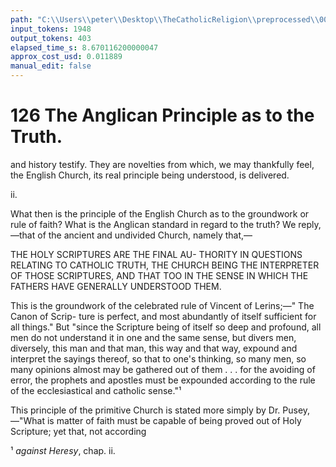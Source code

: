 ```yaml
---
path: "C:\\Users\\peter\\Desktop\\TheCatholicReligion\\preprocessed\\00145.jpg"
input_tokens: 1948
output_tokens: 403
elapsed_time_s: 8.670116200000047
approx_cost_usd: 0.011889
manual_edit: false
---
```

# 126 The Anglican Principle as to the Truth.

and history testify. They are novelties from
which, we may thankfully feel, the English
Church, its real principle being understood, is
delivered.

ii.

What then is the principle of the English
Church as to the groundwork or rule of faith?
What is the Anglican standard in regard to the
truth? We reply,—that of the ancient and
undivided Church, namely that,—

THE HOLY SCRIPTURES ARE THE FINAL AU-
THORITY IN QUESTIONS RELATING TO CATHOLIC
TRUTH, THE CHURCH BEING THE INTERPRETER
OF THOSE SCRIPTURES, AND THAT TOO IN THE
SENSE IN WHICH THE FATHERS HAVE GENERALLY
UNDERSTOOD THEM.

This is the groundwork of the celebrated rule
of Vincent of Lerins;—" The Canon of Scrip-
ture is perfect, and most abundantly of itself
sufficient for all things." But "since the
Scripture being of itself so deep and profound,
all men do not understand it in one and the
same sense, but divers men, diversely, this man
and that man, this way and that way, expound
and interpret the sayings thereof, so that to
one's thinking, so many men, so many opinions
almost may be gathered out of them . . . for
the avoiding of error, the prophets and apostles
must be expounded according to the rule of the
ecclesiastical and catholic sense."¹

This principle of the primitive Church is
stated more simply by Dr. Pusey,—"What is
matter of faith must be capable of being proved
out of Holy Scripture; yet that, not according

¹ *against Heresy*, chap. ii.